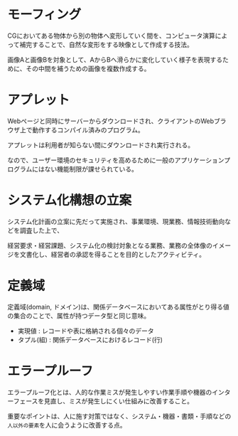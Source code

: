 # モーフィング

CGにおいてある物体から別の物体へ変形していく間を、コンピュータ演算によって補完することで、自然な変形をする映像として作成する技法。

画像Aと画像Bを対象として、AからBへ滑らかに変化していく様子を表現するために、その中間を補うための画像を複数作成する。

# アプレット

Webページと同時にサーバーからダウンロードされ、クライアントのWebブラウザ上で動作するコンパイル済みのプログラム。

アプレットは利用者が知らない間にダウンロードされ実行される。

なので、ユーザー環境のセキュリティを高めるために一般のアプリケーションプログラムにはない機能制限が課せられている。

# システム化構想の立案

システム化計画の立案に先だって実施され、事業環境、現業務、情報技術動向などを調査した上で、

経営要求・経営課題、システム化の検討対象となる業務、業務の全体像のイメージを文書化し、経営者の承認を得ることを目的としたアクティビティ。

# 定義域

定義域(domain, ドメイン)は、関係データベースにおいてある属性がとり得る値の集合のことで、属性が持つデータ型と同じ意味。

- 実現値 : レコードや表に格納される個々のデータ
- タプル(組) : 関係データベースにおけるレコード(行)

# エラープルーフ

エラープルーフ化とは、人的な作業ミスが発生しやすい作業手順や機器のインターフェースを見直し、ミスが発生しにくい仕組みに改善すること。

重要なポイントは、人に施す対策ではなく、システム・機器・書類・手順などの`人以外の要素`を人に会うように改善する点。


